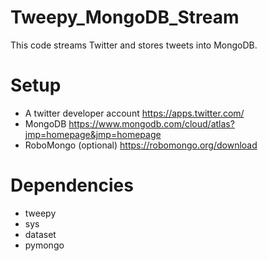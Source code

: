 # Tweepy_MongoDB_Stream
This code streams Twitter and stores tweets into MongoDB.
# Setup
- A twitter developer account https://apps.twitter.com/ 
- MongoDB https://www.mongodb.com/cloud/atlas?jmp=homepage&jmp=homepage
- RoboMongo (optional) https://robomongo.org/download
# Dependencies
- tweepy
- sys
- dataset
- pymongo
